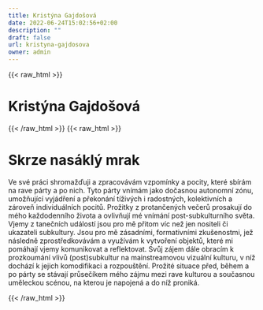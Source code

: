 ```yaml
---
title: Kristýna Gajdošová
date: 2022-06-24T15:02:56+02:00
description: ""
draft: false
url: kristyna-gajdosova
owner: admin
---
```

{{< raw_html >}}
<h1 id="krist&yacute;na-gajdo&scaron;ov&aacute;">Krist&yacute;na Gajdo&scaron;ov&aacute;</h1>
{{< /raw_html >}}
<!-- SECTION BREAK -->
{{< raw_html >}}
<h1 class="b-detail__title">Skrze nas&aacute;kl&yacute; mrak</h1>
<p>Ve sv&eacute; pr&aacute;ci shromažďuji a zpracov&aacute;v&aacute;m vzpom&iacute;nky a pocity, kter&eacute; sb&iacute;r&aacute;m na rave p&aacute;rty a po nich. Tyto p&aacute;rty vn&iacute;m&aacute;m jako dočasnou autonomn&iacute; z&oacute;nu, umožňuj&iacute;c&iacute; vyj&aacute;dřen&iacute; a překon&aacute;n&iacute; t&iacute;živ&yacute;ch i radostn&yacute;ch, kolektivn&iacute;ch a z&aacute;roveň individu&aacute;ln&iacute;ch pocitů. Prožitky z protančen&yacute;ch večerů prosakuj&iacute; do m&eacute;ho každodenn&iacute;ho života a ovlivňuj&iacute; m&eacute; vn&iacute;m&aacute;n&iacute; post-subkulturn&iacute;ho světa. Vjemy z tanečn&iacute;ch ud&aacute;lost&iacute; jsou pro mě přitom v&iacute;c než jen nositeli či ukazateli subkultury. Jsou pro mě z&aacute;sadn&iacute;mi, formativn&iacute;mi zku&scaron;enostmi, jež n&aacute;sledně zprostředkov&aacute;v&aacute;m a využ&iacute;v&aacute;m k vytvořen&iacute; objektů, kter&eacute; mi pom&aacute;haj&iacute; vjemy komunikovat a reflektovat. Svůj z&aacute;jem d&aacute;le obrac&iacute;m k prozkoum&aacute;n&iacute; vlivů (post)subkultur na mainstreamovou vizu&aacute;ln&iacute; kulturu, v n&iacute;ž doch&aacute;z&iacute; k jejich komodifikaci a rozpou&scaron;těn&iacute;. Prožit&eacute; situace před, během a po p&aacute;rty se st&aacute;vaj&iacute; průseč&iacute;kem m&eacute;ho z&aacute;jmu mezi rave kulturou a současnou uměleckou sc&eacute;nou, na kterou je napojen&aacute; a do n&iacute;ž pronik&aacute;.</p>
{{< /raw_html >}}
